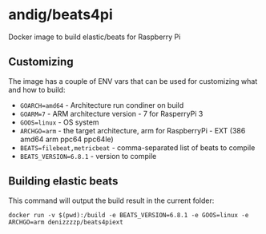 # andig/beats4pi

Docker image to build elastic/beats for Raspberry Pi

## Customizing

The image has a couple of ENV vars that can be used for customizing what and how to build:

  - `GOARCH=amd64` - Architecture run condiner on build
  - `GOARM=7` - ARM architecture version - 7 for RasperryPi 3
  - `GOOS=linux` - OS system
  - `ARCHGO=arm` - the target architecture, arm for RaspberryPi - EXT (386 amd64 arm ppc64 ppc64le)
  - `BEATS=filebeat,metricbeat` - comma-separated list of beats to compile
  - `BEATS_VERSION=6.8.1` - version to compile



## Building elastic beats

This command will output the build result in the current folder:

    docker run -v $(pwd):/build -e BEATS_VERSION=6.8.1 -e GOOS=linux -e ARCHGO=arm denizzzzp/beats4piext
    
